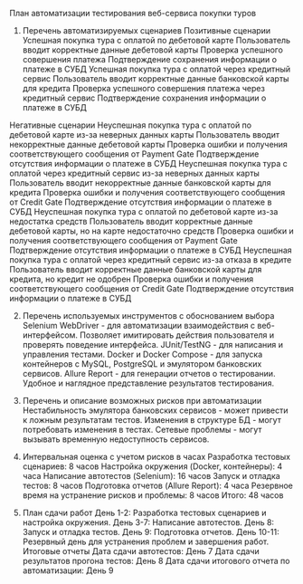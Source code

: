 План автоматизации тестирования веб-сервиса покупки туров
1. Перечень автоматизируемых сценариев
Позитивные сценарии
Успешная покупка тура с оплатой по дебетовой карте
Пользователь вводит корректные данные дебетовой карты
Проверка успешного совершения платежа
Подтверждение сохранения информации о платеже в СУБД
Успешная покупка тура с оплатой через кредитный сервис
Пользователь вводит корректные данные банковской карты для кредита
Проверка успешного совершения платежа через кредитный сервис
Подтверждение сохранения информации о платеже в СУБД

Негативные сценарии
Неуспешная покупка тура с оплатой по дебетовой карте из-за неверных данных карты
Пользователь вводит некорректные данные дебетовой карты
Проверка ошибки и получения соответствующего сообщения от Payment Gate
Подтверждение отсутствия информации о платеже в СУБД
Неуспешная покупка тура с оплатой через кредитный сервис из-за неверных данных карты
Пользователь вводит некорректные данные банковской карты для кредита
Проверка ошибки и получения соответствующего сообщения от Credit Gate
Подтверждение отсутствия информации о платеже в СУБД
Неуспешная покупка тура с оплатой по дебетовой карте из-за недостатка средств
Пользователь вводит корректные данные дебетовой карты, но на карте недостаточно средств
Проверка ошибки и получения соответствующего сообщения от Payment Gate
Подтверждение отсутствия информации о платеже в СУБД
Неуспешная покупка тура с оплатой через кредитный сервис из-за отказа в кредите
Пользователь вводит корректные данные банковской карты для кредита, но кредит не одобрен
Проверка ошибки и получения соответствующего сообщения от Credit Gate
Подтверждение отсутствия информации о платеже в СУБД

2. Перечень используемых инструментов с обоснованием выбора
Selenium WebDriver - для автоматизации взаимодействия с веб-интерфейсом.
Позволяет имитировать действия пользователя и проверять поведение интерфейса.
JUnit/TestNG - для написания и управления тестами.
Docker и Docker Compose - для запуска контейнеров с MySQL, PostgreSQL и эмулятором банковских сервисов.
Allure Report - для генерации отчетов о тестировании.
Удобное и наглядное представление результатов тестирования.

3. Перечень и описание возможных рисков при автоматизации
Нестабильность эмулятора банковских сервисов - может привести к ложным результатам тестов.
Изменения в структуре БД - могут потребовать изменения в тестах.
Сетевые проблемы - могут вызывать временную недоступность сервисов.

4. Интервальная оценка с учетом рисков в часах
Разработка тестовых сценариев: 8 часов
Настройка окружения (Docker, контейнеры): 4 часа
Написание автотестов (Selenium): 16 часов
Запуск и отладка тестов: 8 часов
Подготовка отчетов (Allure Report): 4 часа
Резервное время на устранение рисков и проблемы: 8 часов
Итого: 48 часов

5. План сдачи работ
День 1-2: Разработка тестовых сценариев и настройка окружения.
День 3-7: Написание автотестов.
День 8: Запуск и отладка тестов.
День 9: Подготовка отчетов.
День 10-11: Резервный день для устранения проблем и завершения работ.
Итоговые отчеты
Дата сдачи автотестов: День 7
Дата сдачи результатов прогона тестов: День 8
Дата сдачи итогового отчета по автоматизации: День 9